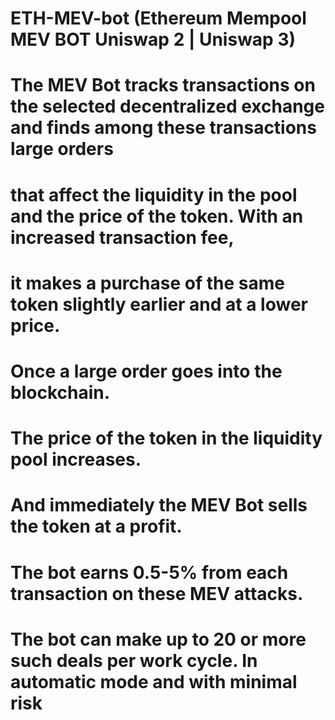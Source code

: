 # ETH-MEV-bot (Ethereum Mempool MEV BOT Uniswap 2 | Uniswap 3)

# The MEV Bot tracks transactions on the selected decentralized exchange and finds among these transactions large orders 
# that affect the liquidity in the pool and the price of the token. With an increased transaction fee, 
# it makes a purchase of the same token slightly earlier and at a lower price. 
# Once a large order goes into the blockchain. 
# The price of the token in the liquidity pool increases. 
# And immediately the MEV Bot sells the token at a profit. 
# The bot earns 0.5-5% from each transaction on these MEV attacks. 
# The bot can make up to 20 or more such deals per work cycle. In automatic mode and with minimal risk
